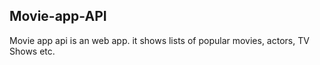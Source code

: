 ## Movie-app-API
Movie app api is an web app. it shows lists of popular movies, actors, TV Shows etc.
